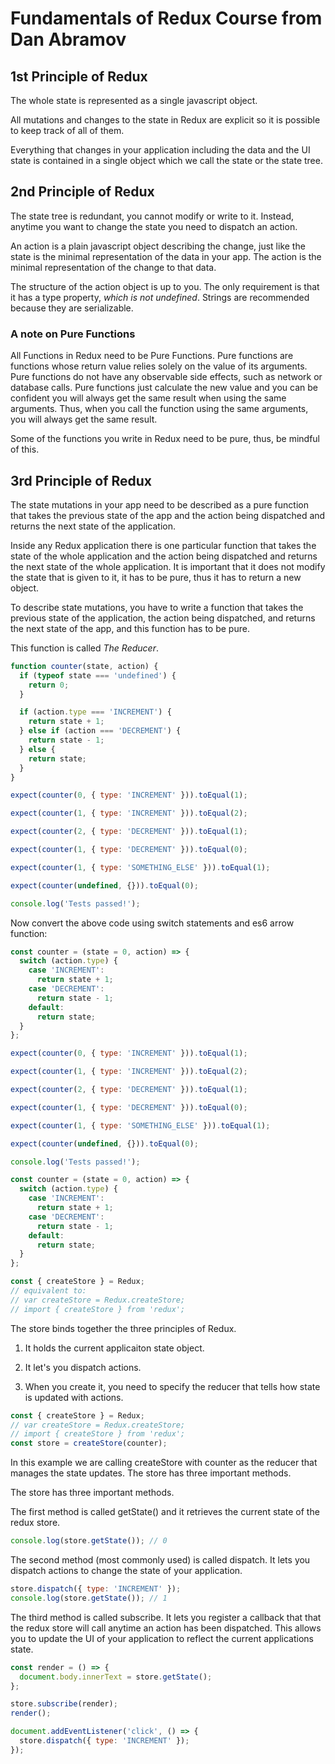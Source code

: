 # Fundamentals of Redux Course from Dan Abramov

## 1st Principle of Redux

The whole state is represented as a single javascript object.

All mutations and changes to the state in Redux are explicit so it is possible to keep track of all of them.

Everything that changes in your application including the data and the UI state is contained in a single object which we call the state or the state tree.

## 2nd Principle of Redux

The state tree is redundant, you cannot modify or write to it. Instead, anytime you want to change the state you need to dispatch an action.

An action is a plain javascript object describing the change, just like the state is the minimal representation of the data in your app. The action is the minimal representation of the change to that data.

The structure of the action object is up to you. The only requirement is that it has a type property, _which is not undefined_. Strings are recommended because they are serializable.

### A note on Pure Functions

All Functions in Redux need to be Pure Functions. Pure functions are functions whose return value relies solely on the value of its arguments. Pure functions do not have any observable side effects, such as network or database calls. Pure functions just calculate the new value and you can be confident you will always get the same result when using the same arguments. Thus, when you call the function using the same arguments, you will always get the same result.

Some of the functions you write in Redux need to be pure, thus, be mindful of this.

## 3rd Principle of Redux

The state mutations in your app need to be described as a pure function that takes the previous state of the app and the action being dispatched and returns the next state of the application.

Inside any Redux application there is one particular function that takes the state of the whole application and the action being dispatched and returns the next state of the whole application. It is important that it does not modify the state that is given to it, it has to be pure, thus it has to return a new object.

To describe state mutations, you have to write a function that takes the previous state of the application, the action being dispatched, and returns the next state of the app, and this function has to be pure.

This function is called _The Reducer_.

```js
function counter(state, action) {
  if (typeof state === 'undefined') {
    return 0;
  }

  if (action.type === 'INCREMENT') {
    return state + 1;
  } else if (action === 'DECREMENT') {
    return state - 1;
  } else {
    return state;
  }
}

expect(counter(0, { type: 'INCREMENT' })).toEqual(1);

expect(counter(1, { type: 'INCREMENT' })).toEqual(2);

expect(counter(2, { type: 'DECREMENT' })).toEqual(1);

expect(counter(1, { type: 'DECREMENT' })).toEqual(0);

expect(counter(1, { type: 'SOMETHING_ELSE' })).toEqual(1);

expect(counter(undefined, {})).toEqual(0);

console.log('Tests passed!');
```

Now convert the above code using switch statements and es6 arrow function:

```js
const counter = (state = 0, action) => {
  switch (action.type) {
    case 'INCREMENT':
      return state + 1;
    case 'DECREMENT':
      return state - 1;
    default:
      return state;
  }
};

expect(counter(0, { type: 'INCREMENT' })).toEqual(1);

expect(counter(1, { type: 'INCREMENT' })).toEqual(2);

expect(counter(2, { type: 'DECREMENT' })).toEqual(1);

expect(counter(1, { type: 'DECREMENT' })).toEqual(0);

expect(counter(1, { type: 'SOMETHING_ELSE' })).toEqual(1);

expect(counter(undefined, {})).toEqual(0);

console.log('Tests passed!');
```

```js
const counter = (state = 0, action) => {
  switch (action.type) {
    case 'INCREMENT':
      return state + 1;
    case 'DECREMENT':
      return state - 1;
    default:
      return state;
  }
};

const { createStore } = Redux;
// equivalent to:
// var createStore = Redux.createStore;
// import { createStore } from 'redux';
```

The store binds together the three principles of Redux.

1. It holds the current applicaiton state object.

2. It let's you dispatch actions.

3. When you create it, you need to specify the reducer that tells how state is updated with actions.

```js
const { createStore } = Redux;
// var createStore = Redux.createStore;
// import { createStore } from 'redux';
const store = createStore(counter);
```

In this example we are calling createStore with counter as the reducer that manages the state updates. The store has three important methods.

The store has three important methods.

The first method is called getState() and it retrieves the current state of the redux store.

```js
console.log(store.getState()); // 0
```

The second method (most commonly used) is called dispatch. It lets you dispatch actions to change the state of your application.

```js
store.dispatch({ type: 'INCREMENT' });
console.log(store.getState()); // 1
```

The third method is called subscribe. It lets you register a callback that that the redux store will call anytime an action has been dispatched. This allows you to update the UI of your application to reflect the current applications state.

```js
const render = () => {
  document.body.innerText = store.getState();
};

store.subscribe(render);
render();

document.addEventListener('click', () => {
  store.dispatch({ type: 'INCREMENT' });
});
```
